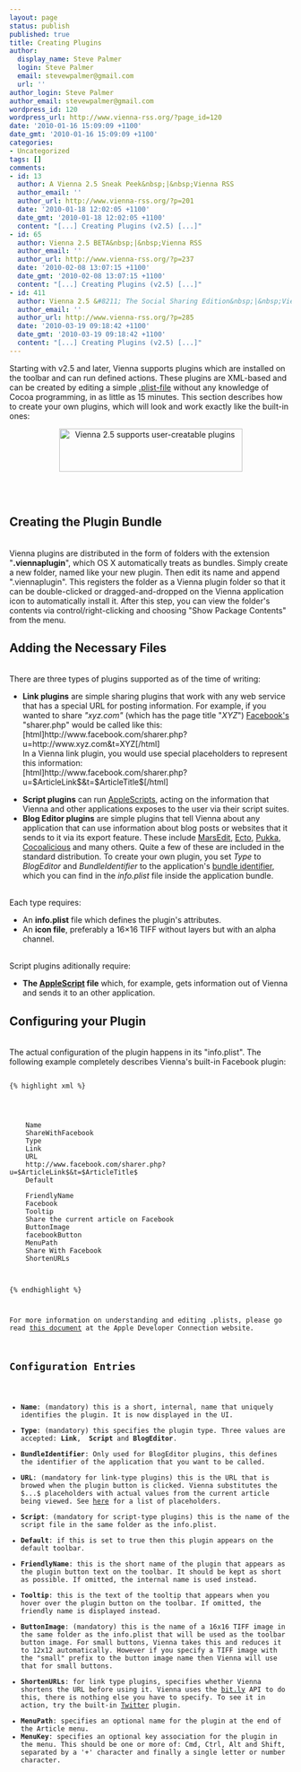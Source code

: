 ```yaml
---
layout: page
status: publish
published: true
title: Creating Plugins
author:
  display_name: Steve Palmer
  login: Steve Palmer
  email: stevewpalmer@gmail.com
  url: ''
author_login: Steve Palmer
author_email: stevewpalmer@gmail.com
wordpress_id: 120
wordpress_url: http://www.vienna-rss.org/?page_id=120
date: '2010-01-16 15:09:09 +1100'
date_gmt: '2010-01-16 15:09:09 +1100'
categories:
- Uncategorized
tags: []
comments:
- id: 13
  author: A Vienna 2.5 Sneak Peek&nbsp;|&nbsp;Vienna RSS
  author_email: ''
  author_url: http://www.vienna-rss.org/?p=201
  date: '2010-01-18 12:02:05 +1100'
  date_gmt: '2010-01-18 12:02:05 +1100'
  content: "[...] Creating Plugins (v2.5) [...]"
- id: 65
  author: Vienna 2.5 BETA&nbsp;|&nbsp;Vienna RSS
  author_email: ''
  author_url: http://www.vienna-rss.org/?p=237
  date: '2010-02-08 13:07:15 +1100'
  date_gmt: '2010-02-08 13:07:15 +1100'
  content: "[...] Creating Plugins (v2.5) [...]"
- id: 411
  author: Vienna 2.5 &#8211; The Social Sharing Edition&nbsp;|&nbsp;Vienna RSS
  author_email: ''
  author_url: http://www.vienna-rss.org/?p=285
  date: '2010-03-19 09:18:42 +1100'
  date_gmt: '2010-03-19 09:18:42 +1100'
  content: "[...] Creating Plugins (v2.5) [...]"
---
```

<p>Starting with v2.5 and later, Vienna supports plugins which are installed on the toolbar and can run defined actions. These plugins are XML-based and can be created by editing a simple <a href="http://developer.apple.com/mac/library/documentation/Cocoa/Conceptual/PropertyLists/UnderstandXMLPlist/UnderstandXMLPlist.html">.plist-file</a> without any knowledge of Cocoa programming, in as little as 15 minutes.  This section describes how to create your own plugins, which will look and work exactly like the built-in ones:<br />
<center><img alt="Vienna 2.5 supports user-creatable plugins" src="http://www.vienna-rss.org/img/plugins.png" title="Vienna 2.5 supports user-creatable plugins" width="327" height="77" /></center></p>
<p><br><br />
<h2>Creating the Plugin Bundle</h2><br />
Vienna plugins are distributed in the form of folders with the extension "<strong>.viennaplugin</strong>", which OS X automatically treats as bundles. Simply create a new folder, named like your new plugin. Then edit its name and append ".viennaplugin". This registers the folder as a Vienna plugin folder so that it can be double-clicked or dragged-and-dropped on the Vienna application icon to automatically install it. After this step, you can view the folder's contents via control/right-clicking and choosing "Show Package Contents" from the menu.</p>
<h2>Adding the Necessary Files</h2><br />
There are three types of plugins supported as of the time of writing: </p>
<ul>
<li>
<strong>Link plugins</strong> are simple sharing plugins that work with any web service that has a special URL for posting information. For example, if you wanted to share <em>"xyz.com"</em> (which has the page title "<em>XYZ</em>") <a href="http://www.facebook.com">Facebook's</a> "sharer.php" would be called like this:<br />
[html]http://www.facebook.com/sharer.php?u=http://www.xyz.com&amp;t=XYZ[/html]<br />
In a Vienna link plugin, you would use special placeholders to represent this information:<br />
[html]http://www.facebook.com/sharer.php?u=$ArticleLink$&amp;t=$ArticleTitle$[/html]<br />
</li></p>
<li><strong>Script plugins</strong> can run <a href="http://devworld.apple.com/applescript/">AppleScripts</a>, acting on the information that Vienna and other applications exposes to the user via their script suites.</li>
<li>
<strong>Blog Editor plugins</strong> are simple plugins that tell Vienna about any application that can use information about blog posts or websites that it sends to it via its export feature. These include <a href="http://www.red-sweater.com/marsedit/">MarsEdit</a>, <a href="http://illuminex.com/ecto/">Ecto</a>, <a href="http://codesorcery.net/pukka">Pukka</a>, <a href="http://www.scifihifi.com/cocoalicious/">Cocoalicious</a> and many others. Quite a few of these are included in the standard distribution. To create your own plugin, you set <em>Type</em> to <em>BlogEditor</em> and <em>BundleIdentifier</em> to the application's <a href="http://developer.apple.com/mac/library/documentation/CoreFoundation/Conceptual/CFBundles/BundleTypes/BundleTypes.html">bundle identifier</a>, which you can find in the<em> info.plist</em> file inside the application bundle.<br />
</li></p>
<p></ul><br />
Each type requires: </p>
<ul>
<li>An <strong>info.plist</strong> file which defines the plugin's attributes.</li>
<li>An <strong>icon file</strong>, preferably a 16×16 TIFF without layers but with an alpha channel.</li><br />
</ul></p>
<p>Script plugins aditionally require:</p>
<ul>
<li><strong>The <a href="http://devworld.apple.com/applescript/">AppleScript</a> file</strong> which, for example, gets information out of Vienna and sends it to an other application.</li></ul></p>
<h2>Configuring your Plugin</h2><br />
The actual configuration of the plugin happens in its "info.plist". The following example completely describes Vienna's built-in Facebook plugin:

<pre><code>
{% highlight xml %}
<?xml version="1.0" encoding="UTF-8"?>
<!DOCTYPE plist PUBLIC "-//Apple//DTD PLIST 1.0//EN" "http://www.apple.com/DTDs/PropertyList-1.0.dtd">
<plist version="1.0">
<dict>
	<key>Name</key>
	<string>ShareWithFacebook</string>
	<key>Type</key>
	<string>Link</string>
	<key>URL</key>
	<string>http://www.facebook.com/sharer.php?u=$ArticleLink$&amp;t=$ArticleTitle$</string>
	<key>Default</key>
	<false/>
	<key>FriendlyName</key>
	<string>Facebook</string>
	<key>Tooltip</key>
	<string>Share the current article on Facebook</string>
	<key>ButtonImage</key>
	<string>facebookButton</string>
	<key>MenuPath</key>
	<string>Share With Facebook</string>
	<key>ShortenURLs</key>
	<false/>
</dict>
</plist>
{% endhighlight %}


<p>For more information on understanding and editing .plists, please go read <a href="http://developer.apple.com/mac/library/documentation/Cocoa/Conceptual/PropertyLists/UnderstandXMLPlist/UnderstandXMLPlist.htm">this document</a> at the Apple Developer Connection website.</p>
<h2>Configuration Entries</h2></p>
<ul>
<li><strong>Name</strong>: (mandatory) this is a short, internal, name that uniquely identifies the plugin. It is now displayed in the UI.</li>
<li><strong>Type</strong>: (mandatory) this specifies the plugin type. Three values are accepted: <strong>Link</strong>,  <strong>Script</strong> and <strong>BlogEditor</strong>.</li>
<li><strong>BundleIdentifier</strong>: Only used for BlogEditor plugins, this defines the identifier of the application that you want to be called.</li>
<li><strong>URL</strong>: (mandatory for link-type plugins) this is the URL that is browed when the plugin button is clicked. Vienna substitutes the $...$ placeholders with actual values from the current article being viewed. See <a href="http://www.vienna-rss.org/?page_id=65">here</a> for a list of placeholders.</li>
<li><strong>Script</strong>: (mandatory for script-type plugins) this is the name of the script file in the same folder as the info.plist.</li>
<li><strong>Default</strong>: if this is set to true then this plugin appears on the default toolbar.</li>
<li><strong>FriendlyName</strong>: this is the short name of the plugin that appears as the plugin button text on the toolbar. It should be kept as short as possible. If omitted, the internal name is used instead.</li>
<li><strong>Tooltip</strong>: this is the text of the tooltip that appears when you hover over the plugin button on the toolbar. If omitted, the friendly name is displayed instead.</li>
<li><strong>ButtonImage</strong>: (mandatory) this is the name of a 16x16 TIFF image in the same folder as the info.plist that will be used as the toolbar button image. For small buttons, Vienna takes this and reduces it to 12x12 automatically. However if you specify a TIFF image with the "small" prefix to the button image name then Vienna will use that for small buttons.</li>
<li><strong>ShortenURLs</strong>: for link type plugins, specifies whether Vienna shortens the URL before using it. Vienna uses the <a href="http://www.bit.ly">bit.ly</a> API to do this, there is nothing else you have to specify. To see it in action, try the built-in <a href="http://www.twitter.com">Twitter</a> plugin.</li>
<li><strong>MenuPath</strong>: specifies an optional name for the plugin at the end of the Article menu.
<li><strong>MenuKey</strong>: specifies an optional key association for the plugin in the menu. This should be one or more of: Cmd, Ctrl, Alt and Shift, separated by a '+' character and finally a single letter or number character.<br />
